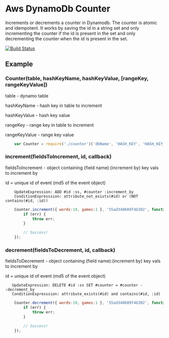 Aws DynamoDb Counter
====================

Increments or decrements a counter in Dynamodb. The counter is atomic and idempotent. It works by saving the id in a string set and only incrementing the counter if the id is present in the set and only decrementing the counter when the id is present in the set.

[![Build Status](https://semaphoreci.com/api/v1/projects/12aacbe8-02c5-4d28-8b7a-fb989f4f7ded/500402/badge.svg)](https://semaphoreci.com/lp/aws_dynamodb_counter)     

Example
--------------

### Counter(table, hashKeyName, hashKeyValue, [rangeKey, rangeKeyValue])

table - dynamo table

hashKeyName - hash key in table to increment

hashKeyValue - hash key value

rangeKey - range key in table to increment

rangeKeyValue - range key value

```js
    var Counter = require('./counter')('dbName', 'HASH_KEY', 'HASH_KEY_VALUE');
```


### increment(fieldsToIncrement, id, callback)

fieldsToIncrement - object containing (field name):(increment by) key vals to increment by

id = unique id of event (md5 of the event object)

```
    UpdateExpression: ADD #id :ss, #counter :increment_by
    ConditionExpresssion: attribute_not_exists(#id) or (NOT contains(#id, :id))
```


```js
    Counter.increment({ words:10, games:1 }, '55ad340609f4b302', function(err) {
        if (err) {
            throw err;
        }

        // Success!
    });

```


### decrement(fieldsToDecrement, id, callback)

fieldsToDecrement - object containing (field name):(increment by) key vals to increment by

id = unique id of event (md5 of the event object)

```
   UpdateExpression: DELETE #id :ss SET #counter = #counter - :decrement_by
   ConditionExpresssion: attribute_exists(#id) and contains(#id, :id)
```


```js
    Counter.decrement({ words:10, games:1 }, '55ad340609f4b302', function(err) {
        if (err) {
            throw err;
        }

        // Success!
    });

```
